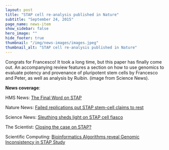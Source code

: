 ```yaml
---
layout: post
title: "STAP cell re-analysis published in Nature"
subtitle: "September 24, 2015"
page_name: news-item
show_sidebar: false
hero_image: ""
hide_footer: true
thumbnail: "/img/news-images/images.jpeg"
thumbnail_alt: "STAP cell re-analysis published in Nature"
---
```


Congrats for Francesco! It took a long time, but this paper has finally come out. An accompanying review features a section on how to use genomics to evaluate potency and provenance of pluripotent stem cells by Francesco and Peter, as well as analysis by Ruibin. (image from Science News).

__News coverage__:

HMS News: [The Final Word on STAP](https://hms.harvard.edu/news/final-word-stap)

Nature News: [Failed replications put STAP stem-cell claims to rest](http://www.nature.com/news/failed-replications-put-stap-stem-cell-claims-to-rest-1.18412)

Science News: [Sleuthing sheds light on STAP cell fiasco](http://news.sciencemag.org/biology/2015/09/sleuthing-sheds-light-stap-cell-fiasco)

The Scientist: [Closing the case on STAP?](http://www.the-scientist.com/?articles_view%2FarticleNo%2F44071%2Ftitle%2FClosing-the-Case-on-STAP-%2F=)

Scientific Computing: [Bioinformatics Algorithms reveal Genomic Inconsistency in STAP Study](http://www.scientificcomputing.com/news/2015/09/bioinformatics-algorithms-reveal-genomic-inconsistency-stap-study)

